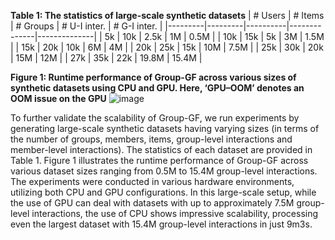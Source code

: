 **Table 1: The statistics of large-scale synthetic datasets**
| # Users | # Items | # Groups | # U-I inter. | # G-I inter. |
|---------|---------|----------|--------------|--------------|
| 5k      | 10k     | 2.5k     | 1M           | 0.5M         |
| 10k     | 15k     | 5k       | 3M           | 1.5M         |
| 15k     | 20k     | 10k      | 6M           | 4M           |
| 20k     | 25k     | 15k      | 10M          | 7.5M         |
| 25k     | 30k     | 20k      | 15M          | 12M          |
| 27k     | 35k     | 22k      | 19.8M        | 15.4M        |  



**Figure 1: Runtime performance of Group-GF across various sizes of synthetic datasets using CPU and GPU. Here, ‘GPU–OOM’ denotes an OOM issue on the GPU**
![image](https://github.com/user-attachments/assets/a0142aca-c377-4bb9-b265-021c4127dde5)  


To further validate the scalability of Group-GF, we run experiments by generating large-scale synthetic datasets having varying sizes (in terms of the number of groups, members, items, group-level interactions and member-level interactions). 
The statistics of each dataset are provided in Table 1. 
Figure 1 illustrates the runtime performance of Group-GF across various dataset sizes ranging from 0.5M to 15.4M group-level interactions. 
The experiments were conducted in various hardware environments, utilizing both CPU and GPU configurations. 
In this large-scale setup, while the use of GPU can deal with datasets with up to approximately 7.5M group-level interactions, the use of CPU shows impressive scalability, processing even the largest dataset with 15.4M group-level interactions in just 9m3s.
